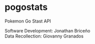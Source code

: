 # pogostats
Pokemon Go Stast API 

Software Development: Jonathan Briceño  
Data Recollection: Giovanny Granados 
